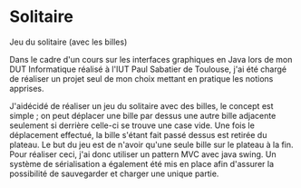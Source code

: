 # Solitaire
Jeu du solitaire (avec les billes)

Dans le cadre d'un cours sur les interfaces graphiques en Java lors de mon DUT Informatique réalisé à l'IUT Paul Sabatier de Toulouse, j'ai été chargé de réaliser un projet seul de mon choix mettant en pratique les notions apprises.

J'aidécidé de réaliser un jeu du solitaire avec des billes, le concept est simple ; on peut déplacer une bille par dessus une autre bille adjacente seulement si derrière celle-ci se trouve une case vide. Une fois le déplacement effectué, la bille s'étant fait passé dessus est retirée du plateau. Le but du jeu est de n'avoir qu'une seule bille sur le plateau à la fin.
Pour réaliser ceci, j'ai donc utiliser un pattern MVC avec java swing. Un système de sérialisation a également été mis en place afin d'assurer la possibilité de sauvegarder et charger une unique partie.
